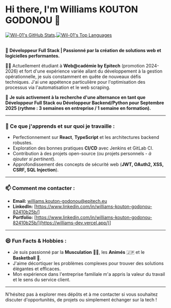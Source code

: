 # Hi there, I'm Williams KOUTON GODONOU 👋

<a href="https://github.com/Wil-01">
  <img align="center" src="https://github-readme-stats.vercel.app/api?username=Wil-01&show_icons=true&theme=radical&rank_icon=github" alt="Wil-01's GitHub Stats" />
</a>
<a href="https://github.com/Wil-01">
  <img align="center" src="https://github-readme-stats.vercel.app/api/top-langs/?username=Wil-01&layout=compact&theme=radical" alt="Wil-01's Top Languages" />
</a>

<br/>
<br/>

🚀 **Développeur Full Stack | Passionné par la création de solutions web et logicielles performantes.**

👨‍💻 Actuellement étudiant à **Web@cadémie by Epitech** (promotion 2024-2026) et fort d'une expérience variée allant du développement à la gestion opérationnelle, je suis constamment en quête de nouveaux défis techniques. J'ai une appétence particulière pour l'optimisation des processus via l'automatisation et le web scraping.

🎯 **Je suis activement à la recherche d'une alternance en tant que Développeur Full Stack ou Développeur Backend/Python pour Septembre 2025 (rythme : 3 semaines en entreprise / 1 semaine en formation).**

---

### 🌱 Ce que j'apprends et sur quoi je travaille :

*   Perfectionnement sur **React**, **TypeScript** et les architectures backend robustes.
*   Exploration des bonnes pratiques **CI/CD** avec Jenkins et GitLab CI.
*   Contribution à des projets open-source (ou projets personnels - *à ajouter si pertinent*).
*   Approfondissement des concepts de sécurité web (**JWT, OAuth2, XSS, CSRF, SQL Injection**).

---

### 📫 Comment me contacter :

*   **Email:** [williams.kouton-godonou@epitech.eu](mailto:williams.kouton-godonou@epitech.eu)
*   **LinkedIn:** [https://www.linkedin.com/in/williams-kouton-godonou-82410b25b/]
*   **Portfolio:** [https://www.linkedin.com/in/williams-kouton-godonou-82410b25b/](https://williams-dev.vercel.app/)] 


---

### 😄 Fun Facts & Hobbies :

*   Je suis passionné par la **Musculation** 🏋️‍♂️, les **Animés** 🇯🇵 et le **Basketball** 🏀.
*   J'aime décortiquer les problèmes complexes pour trouver des solutions élégantes et efficaces.
*   Mon expérience dans l'entreprise familiale m'a appris la valeur du travail et le sens du service client.

---

N'hésitez pas à explorer mes dépôts et à me contacter si vous souhaitez discuter d'opportunités, de projets ou simplement échanger sur la tech !
